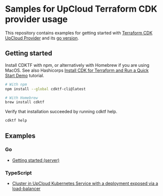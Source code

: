 # Samples for UpCloud Terraform CDK provider usage

This repository contains examples for getting started with [Terraform CDK UpCloud Provider](https://github.com/cdktf/cdktf-provider-upcloud) and its [go version](https://github.com/cdktf/cdktf-provider-upcloud-go).

## Getting started

Install CDKTF with npm, or alternatively with Homebrew if you are using MacOS. See also Hashicorps [Install CDK for Terraform and Run a Quick Start Demo](https://learn.hashicorp.com/tutorials/terraform/cdktf-install?in=terraform/cdktf) tutorial. 

```sh
# With npm
npm install --global cdktf-cli@latest

# With Homebrew
brew install cdktf
```

Verify that installation succeeded by running cdktf help.

```sh
cdktf help
```

## Examples

### Go

- [Getting started (server)](./go/upcloud-server/README.md)

### TypeScript

- [Cluster in UpCloud Kubernetes Service with a deployment exposed via a load-balancer](./typescript/upcloud-kubernetes-service/README.md)

